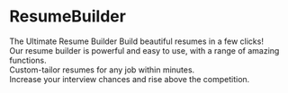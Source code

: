 # ResumeBuilder
The Ultimate Resume Builder
Build beautiful resumes in a few clicks! <br>Our resume builder is powerful and easy to use, with a range of amazing functions. <br> Custom-tailor resumes for any job within minutes.<br>Increase your interview chances and rise above the competition.

